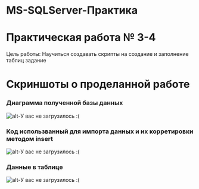 # MS-SQLServer-Практика

# Практическая работа № 3-4 
Цель работы: Научиться создавать скрипты на создание и заполнение таблиц задание

# Скриншоты о проделанной работе

### Диаграмма полученной базы данных

![alt-У вас не загрузилось :( ](http://ipic.su/img/img7/fs/SkrinDiagrammy.1568959988.png "SQLServer3-4")

### Код использванный для импорта данных и их корретировки методом insert

![alt-У вас не загрузилось :( ](http://ipic.su/img/img7/fs/InsertSkript.1568960169.png "SQLServer12-1")

### Данные в таблице 

![alt-У вас не загрузилось :( ](http://ipic.su/img/img7/fs/Import.1568960562.png "SQLServer12-1")
